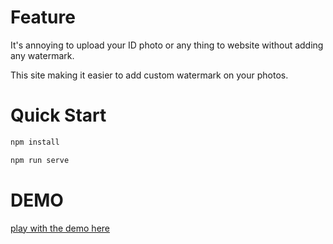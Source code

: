 # Feature
It's annoying to upload your ID photo or any thing to website without adding any watermark.

This site making it easier to add custom watermark on your photos.

# Quick Start
```js
npm install

npm run serve
```

# DEMO
[play with the demo here](./dist/index.html)


